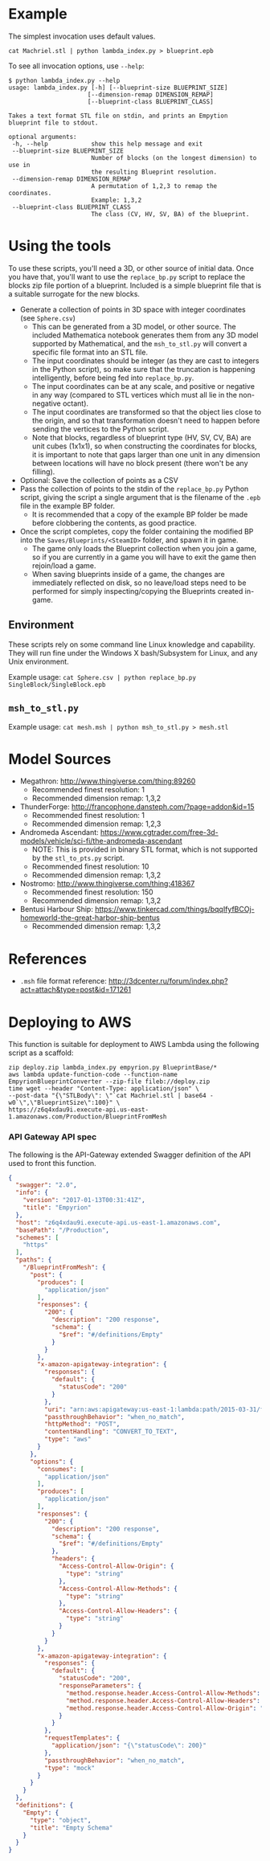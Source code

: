 # Example
 The simplest invocation uses default values.
 
 ```
 cat Machriel.stl | python lambda_index.py > blueprint.epb
 ```

 To see all invocation options, use `--help`:

 ```
$ python lambda_index.py --help
usage: lambda_index.py [-h] [--blueprint-size BLUEPRINT_SIZE]
                       [--dimension-remap DIMENSION_REMAP]
                       [--blueprint-class BLUEPRINT_CLASS]

Takes a text format STL file on stdin, and prints an Empytion blueprint file to stdout.

optional arguments:
  -h, --help            show this help message and exit
  --blueprint-size BLUEPRINT_SIZE
                        Number of blocks (on the longest dimension) to use in
                        the resulting Blueprint resolution.
  --dimension-remap DIMENSION_REMAP
                        A permutation of 1,2,3 to remap the coordinates.
                        Example: 1,3,2
  --blueprint-class BLUEPRINT_CLASS
                        The class (CV, HV, SV, BA) of the blueprint.
 ```

# Using the tools

To use these scripts, you'll need a 3D, or other source of initial data. Once you have that, you'll want to use the `replace_bp.py` script to replace the blocks zip file portion of a blueprint. Included is a simple blueprint file that is a suitable surrogate for the new blocks.

- Generate a collection of points in 3D space with integer coordinates (see `Sphere.csv`)
  - This can be generated from a 3D model, or other source. The included Mathematica notebook generates them from any 3D model supported by Mathematical, and the `msh_to_stl.py` will convert a specific file format into an STL file.
  - The input coordinates should be integer (as they are cast to integers in the Python script), so make sure that the truncation is happening intelligently, before being fed into `replace_bp.py`.
  - The input coordinates can be at any scale, and positive or negative in any way (compared to STL vertices which must all lie in the non-negative octant).
  - The input coordinates are transformed so that the object lies close to the origin, and so that transformation doesn't need to happen before sending the vertices to the Python script.
  - Note that blocks, regardless of blueprint type (HV, SV, CV, BA) are unit cubes (1x1x1), so when constructing the coordinates for blocks, it is important to note that gaps larger than one unit in any dimension between locations will have no block present (there won't be any filling).
- Optional: Save the collection of points as a CSV
- Pass the collection of points to the stdin of the `replace_bp.py` Python script, giving the script a single argument that is the filename of the `.epb` file in the example BP folder.
  - It is recommended that a copy of the example BP folder be made before clobbering the contents, as good practice.
- Once the script completes, copy the folder containing the modified BP into the `Saves/Blueprints/<SteamID>` folder, and spawn it in game.
  - The game only loads the Blueprint collection when you join a game, so if you are currently in a game you will have to exit the game then rejoin/load a game.
  - When saving blueprints inside of a game, the changes are immediately reflected on disk, so no leave/load steps need to be performed for simply inspecting/copying the Blueprints created in-game.

## Environment
These scripts rely on some command line Linux knowledge and capability. They will run fine under the Windows X bash/Subsystem for Linux, and any Unix environment.

Example usage: `cat Sphere.csv | python replace_bp.py SingleBlock/SingleBlock.epb`

## `msh_to_stl.py`
Example usage: `cat mesh.msh | python msh_to_stl.py > mesh.stl`

# Model Sources
- Megathron: http://www.thingiverse.com/thing:89260
  - Recommended finest resolution: 1
  - Recommended dimension remap: 1,3,2
- ThunderForge: http://francophone.dansteph.com/?page=addon&id=15
  - Recommended finest resolution: 1
  - Recommended dimension remap: 1,2,3
- Andromeda Ascendant: https://www.cgtrader.com/free-3d-models/vehicle/sci-fi/the-andromeda-ascendant
  - NOTE: This is provided in binary STL format, which is not supported by the `stl_to_pts.py` script.
  - Recommended finest resolution: 10
  - Recommended dimension remap: 1,3,2
- Nostromo: http://www.thingiverse.com/thing:418367
  - Recommended finest resolution: 150
  - Recommended dimension remap: 1,3,2
- Bentusi Harbour Ship: https://www.tinkercad.com/things/bqqIfyfBCOj-homeworld-the-great-harbor-ship-bentus
  - Recommended dimension remap: 1,3,2

# References
- `.msh` file format reference: http://3dcenter.ru/forum/index.php?act=attach&type=post&id=171261

# Deploying to AWS
This function is suitable for deployment to AWS Lambda using the following script as a scaffold:

```
zip deploy.zip lambda_index.py empyrion.py BlueprintBase/*
aws lambda update-function-code --function-name EmpyrionBlueprintConverter --zip-file fileb://deploy.zip
time wget --header "Content-Type: application/json" \
--post-data "{\"STLBody\": \"`cat Machriel.stl | base64 -w0`\",\"BlueprintSize\":100}" \
https://z6q4xdau9i.execute-api.us-east-1.amazonaws.com/Production/BlueprintFromMesh
```

### API Gateway API spec
The following is the API-Gateway extended Swagger definition of the API used to front this function.
```json
{
  "swagger": "2.0",
  "info": {
    "version": "2017-01-13T00:31:41Z",
    "title": "Empyrion"
  },
  "host": "z6q4xdau9i.execute-api.us-east-1.amazonaws.com",
  "basePath": "/Production",
  "schemes": [
    "https"
  ],
  "paths": {
    "/BlueprintFromMesh": {
      "post": {
        "produces": [
          "application/json"
        ],
        "responses": {
          "200": {
            "description": "200 response",
            "schema": {
              "$ref": "#/definitions/Empty"
            }
          }
        },
        "x-amazon-apigateway-integration": {
          "responses": {
            "default": {
              "statusCode": "200"
            }
          },
          "uri": "arn:aws:apigateway:us-east-1:lambda:path/2015-03-31/functions/arn:aws:lambda:us-east-1:0000000000:function:EmpyrionBlueprintConverter/invocations",
          "passthroughBehavior": "when_no_match",
          "httpMethod": "POST",
          "contentHandling": "CONVERT_TO_TEXT",
          "type": "aws"
        }
      },
      "options": {
        "consumes": [
          "application/json"
        ],
        "produces": [
          "application/json"
        ],
        "responses": {
          "200": {
            "description": "200 response",
            "schema": {
              "$ref": "#/definitions/Empty"
            },
            "headers": {
              "Access-Control-Allow-Origin": {
                "type": "string"
              },
              "Access-Control-Allow-Methods": {
                "type": "string"
              },
              "Access-Control-Allow-Headers": {
                "type": "string"
              }
            }
          }
        },
        "x-amazon-apigateway-integration": {
          "responses": {
            "default": {
              "statusCode": "200",
              "responseParameters": {
                "method.response.header.Access-Control-Allow-Methods": "'DELETE,GET,HEAD,OPTIONS,PATCH,POST,PUT'",
                "method.response.header.Access-Control-Allow-Headers": "'Content-Type,Authorization,X-Amz-Date,X-Api-Key,X-Amz-Security-Token'",
                "method.response.header.Access-Control-Allow-Origin": "'*'"
              }
            }
          },
          "requestTemplates": {
            "application/json": "{\"statusCode\": 200}"
          },
          "passthroughBehavior": "when_no_match",
          "type": "mock"
        }
      }
    }
  },
  "definitions": {
    "Empty": {
      "type": "object",
      "title": "Empty Schema"
    }
  }
}
```